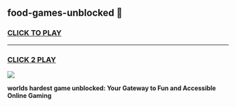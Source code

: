
## food-games-unblocked 👋
<h3>
<a href="https://premium.freeplayer.one?title=food-games-unblocked&ref=14F">CLICK TO PLAY</a></h3>
<hr>

<h3>
<a href="https://premium.freeplayer.one?title=food-games-unblocked&ref=14F">CLICK 2 PLAY</a>
  
</h3>

<a href="https://premium.freeplayer.one?title=food-games-unblocked&ref=12F/"><img src="https://clearcache.store/games.png"></a>


**worlds hardest game unblocked: Your Gateway to Fun and Accessible Online Gaming**
